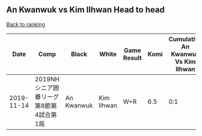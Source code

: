 ## An Kwanwuk vs Kim Ilhwan Head to head

[Back to ranking](../../index.md)




| **Date** | **Comp** | **Black** | **White** | **Game Result** | **Komi** | **Cumulative An Kwanwuk Vs Kim Ilhwan** | **An Kwanwuk Streak** | **Kim Ilhwan Streak** | 
| --- | --- | --- | --- | --- | --- | --- | --- | --- |
| 2019-11-14 | 2019NHシニア囲碁リーグ第8節第4試合第1局 | An Kwanwuk | Kim Ilhwan | W+R | 6.5 | 0:1 | 0 | 1 |




